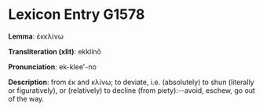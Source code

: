 # Lexicon Entry G1578

**Lemma**: ἐκκλίνω

**Transliteration (xlit)**: ekklínō

**Pronunciation**: ek-klee'-no

**Description**:
from ἐκ and κλίνω; to deviate, i.e. (absolutely) to shun (literally or figuratively), or (relatively) to decline (from piety):--avoid, eschew, go out of the way.
